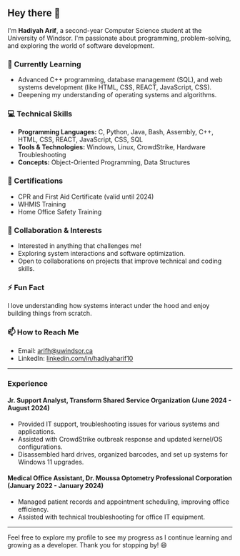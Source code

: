 ## Hey there 👋

I'm **Hadiyah Arif**, a second-year Computer Science student at the University of Windsor. I'm passionate about programming, problem-solving, and exploring the world of software development.

### 🧠 Currently Learning
- Advanced C++ programming, database management (SQL), and web systems development (like HTML, CSS, REACT, JavaScript, CSS).
- Deepening my understanding of operating systems and algorithms.

### 💻 Technical Skills
- **Programming Languages:** C, Python, Java, Bash, Assembly, C++, HTML, CSS, REACT, JavaScript, CSS, SQL
- **Tools & Technologies:** Windows, Linux, CrowdStrike, Hardware Troubleshooting
- **Concepts:** Object-Oriented Programming, Data Structures

### 🔖 Certifications
- CPR and First Aid Certificate (valid until 2024)
- WHMIS Training
- Home Office Safety Training

### 👯 Collaboration & Interests
- Interested in anything that challenges me!
- Exploring system interactions and software optimization.
- Open to collaborations on projects that improve technical and coding skills.

### ⚡ Fun Fact
I love understanding how systems interact under the hood and enjoy building things from scratch.

### 📫 How to Reach Me
- Email: [arifh@uwindsor.ca](mailto:arifh@uwindsor.ca)
- LinkedIn: [linkedin.com/in/hadiyaharif10](https://www.linkedin.com/in/hadiyaharif10)

---

### Experience
#### Jr. Support Analyst, Transform Shared Service Organization (June 2024 - August 2024)
- Provided IT support, troubleshooting issues for various systems and applications.
- Assisted with CrowdStrike outbreak response and updated kernel/OS configurations.
- Disassembled hard drives, organized barcodes, and set up systems for Windows 11 upgrades.

#### Medical Office Assistant, Dr. Moussa Optometry Professional Corporation (January 2022 - January 2024)
- Managed patient records and appointment scheduling, improving office efficiency.
- Assisted with technical troubleshooting for office IT equipment.

---

Feel free to explore my profile to see my progress as I continue learning and growing as a developer. Thank you for stopping by! 😄

